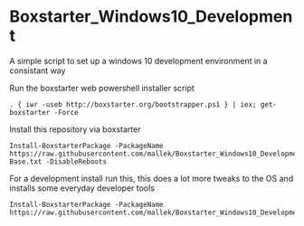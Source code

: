 # Boxstarter_Windows10_Development
A simple script to set up a windows 10 development environment in a consistant way

Run the boxstarter web powershell installer script

```
. { iwr -useb http://boxstarter.org/bootstrapper.ps1 } | iex; get-boxstarter -Force
```

Install this repository via boxstarter

```
Install-BoxstarterPackage -PackageName https://raw.githubusercontent.com/mallek/Boxstarter_Windows10_Development/master/Boxstarter-Base.txt -DisableReboots
```

For a development install run this, this does a lot more tweaks to the OS and installs some everyday developer tools
```
Install-BoxstarterPackage -PackageName https://raw.githubusercontent.com/mallek/Boxstarter_Windows10_Development/master/Development.txt
```
